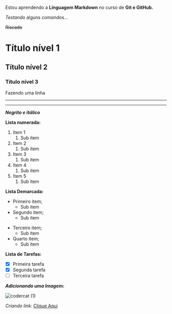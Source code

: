 Estou aprendendo a **Linguagem Markdown** no curso de __Git e GitHub.__

_Testando_ alguns *comandos...*

~~Riscado~~

# Título nível 1

## Título nível 2

### Título nível 3

Fazendo uma linha
***
---

*__Negrito e itálico__*

**Lista numerada:**

1. Item 1
   1. Sub item
3. Item 2
   1. Sub item
5. Item 3
   1. Sub item
7. Item 4
   1. Sub item
9. Item 5
   1. Sub item

__Lista Demarcada:__

* Primeiro item;
   * Sub item
* Segundo item;
   * Sub item
- Terceiro item;
   - Sub item
- Quarto item;
   - Sub item

**Lista de Tarefas:**

- [x] Primeira tarefa
- [x] Segunda tarefa
- [ ] Terceira tarefa

*__Adicionando uma Imagem:__*

![codercat (1)](https://user-images.githubusercontent.com/121268109/233470521-a7c32d38-f664-4003-a18f-2dfc381ace15.jpg)

_Criando link:_ [Clique Aqui](https://www.instagram.com/leonardosn95/)


